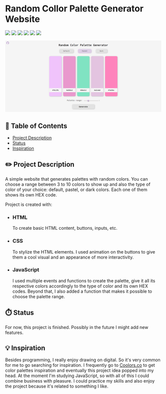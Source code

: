 # Random Collor Palette Generator Website

![](https://img.shields.io/github/forks/isabdch/random-color-palette-generator?color=%23e998cd&style=for-the-badge)
![](https://img.shields.io/github/languages/count/isabdch/random-color-palette-generator?color=%23e998cd&style=for-the-badge)
![](https://img.shields.io/github/repo-size/isabdch/random-color-palette-generator?color=%23e998cd&style=for-the-badge)
![](https://img.shields.io/github/issues/isabdch/random-color-palette-generator?color=%23e998cd&style=for-the-badge)
![](https://img.shields.io/github/stars/isabdch/random-color-palette-generator?color=%23e998cd&style=for-the-badge)
![](https://img.shields.io/github/license/isabdch/random-color-palette-generator?color=%23e998cd&style=for-the-badge)

<!-- ## [SITE HERE](https://isabdch.github.io/random-color-palette-generator/) -->
![](images/color-palette.png)

## 📖 Table of Contents

- [Project Description](#project-description)
- [Status](#status)
- [Inspiration](#inspiration)

## ✏️ Project Description

A simple website that generates palettes with random colors. You can choose a range between 3 to 10 colors to show up and also the type of color of your choice: default, pastel, or dark colors. Each one of them shows its own HEX code.

Project is created with:

- ### HTML

  To create basic HTML content, buttons, inputs, etc.

- ### CSS

  To stylize the HTML elements. I used animation on the buttons to give them a cool visual and an appearance of more interactivity.

- ### JavaScript

  I used multiple events and functions to create the palette, give it all its respective colors accordingly to the type of color and its own HEX codes. Beyond that, I also added a function that makes it possible to choose the palette range.

## ⏱️ Status

For now, this project is finished. Possibly in the future I might add new features.

## 💡 Inspiration

Besides programming, I really enjoy drawing on digital. So it's very common for me to go searching for inspiration. I frequently go to [Coolors.co](https://coolors.co/) to get color palettes inspiration and eventually this project idea popped into my head. At the moment I'm studying JavaScript, so with all of this I could combine business with pleasure. I could practice my skills and also enjoy the project because it's related to something I like.
